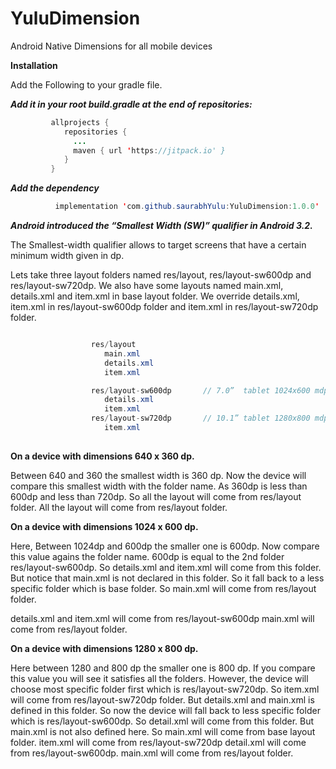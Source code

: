 # YuluDimension

Android Native Dimensions for all mobile devices 

**Installation**

Add the Following to your gradle file.

***Add it in your root build.gradle at the end of repositories:***

```java
         allprojects {
            repositories {
              ...
              maven { url 'https://jitpack.io' }
            }
         }
```

***Add the dependency***

```java
          implementation 'com.github.saurabhYulu:YuluDimension:1.0.0'
```

***Android introduced the “Smallest Width (SW)” qualifier in Android 3.2.***

The Smallest-width qualifier allows to target screens that have a certain minimum width given in dp.

Lets take three layout folders named res/layout, res/layout-sw600dp and res/layout-sw720dp. We also have some layouts named main.xml, details.xml and item.xml in base layout folder. We override details.xml, item.xml in res/layout-sw600dp folder and item.xml in res/layout-sw720dp folder.

```java

                  res/layout
                     main.xml
                     details.xml
                     item.xml

                  res/layout-sw600dp       // 7.0”  tablet 1024x600 mdpi
                     details.xml
                     item.xml
                  res/layout-sw720dp       // 10.1” tablet 1280x800 mdpi
                     item.xml
                     
```                     
**On a device with dimensions 640 x 360 dp.**

Between 640 and 360 the smallest width is 360 dp. Now the device will compare this smallest width with the folder name. As 360dp is less than 600dp and less than 720dp. So all the layout will come from res/layout folder.
All the layout will come from res/layout folder.

**On a device with dimensions 1024 x 600 dp.**

Here, Between 1024dp and 600dp the smaller one is 600dp. Now compare this value agains the folder name. 600dp is equal to the 2nd folder res/layout-sw600dp. So details.xml and item.xml will come from this folder. But notice that main.xml is not declared in this folder. So it fall back to a less specific folder which is base folder. So main.xml will come from res/layout folder.

details.xml and item.xml will come from res/layout-sw600dp
main.xml will come from res/layout folder.

**On a device with dimensions 1280 x 800 dp.**

Here between 1280 and 800 dp the smaller one is 800 dp. If you compare this value you will see it satisfies all the folders. However, the device will choose most specific folder first which is res/layout-sw720dp. So item.xml will come from res/layout-sw720dp folder. But details.xml and main.xml is defined in this folder. So now the device will fall back to less specific folder which is res/layout-sw600dp. So detail.xml will come from this folder. But main.xml is not also defined here. So main.xml will come from base layout folder. item.xml will come from res/layout-sw720dp detail.xml will come from res/layout-sw600dp. main.xml will come from res/layout folder.
